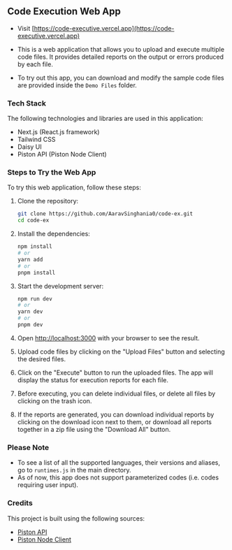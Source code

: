 ## Code Execution Web App

-   Visit [https://code-executive.vercel.app](https://code-executive.vercel.app)

-   This is a web application that allows you to upload and execute multiple code files. It provides detailed reports on the output or errors produced by each file.

-   To try out this app, you can download and modify the sample code files are provided inside the `Demo Files` folder.

### Tech Stack

The following technologies and libraries are used in this application:

-   Next.js (React.js framework)
-   Tailwind CSS
-   Daisy UI
-   Piston API (Piston Node Client)

### Steps to Try the Web App

To try this web application, follow these steps:

1. Clone the repository:

    ```bash
    git clone https://github.com/AaravSinghania0/code-ex.git
    cd code-ex

    ```

2. Install the dependencies:
    ```bash
    npm install
    # or
    yarn add
    # or
    pnpm install
    ```
3. Start the development server:

    ```bash
    npm run dev
    # or
    yarn dev
    # or
    pnpm dev
    ```

4. Open [http://localhost:3000](http://localhost:3000) with your browser to see the result.

5. Upload code files by clicking on the "Upload Files" button and selecting the desired files.

6. Click on the "Execute" button to run the uploaded files. The app will display the status for execution reports for each file.

7. Before executing, you can delete individual files, or delete all files by clicking on the trash icon.

8. If the reports are generated, you can download individual reports by clicking on the download icon next to them, or download all reports together in a zip file using the "Download All" button.

### Please Note

-   To see a list of all the supported languages, their versions and aliases, go to `runtimes.js` in the main directory.
-   As of now, this app does not support parameterized codes (i.e. codes requiring user input).

### Credits

This project is built using the following sources:

-   [Piston API](https://github.com/engineer-man/piston/)
-   [Piston Node Client](https://github.com/dthree/node-piston)
